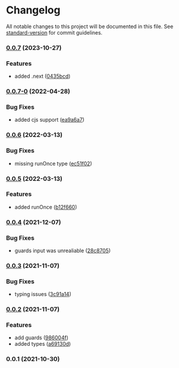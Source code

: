 # Changelog

All notable changes to this project will be documented in this file. See [standard-version](https://github.com/conventional-changelog/standard-version) for commit guidelines.

### [0.0.7](https://github.com/jakobrosenberg/hook/compare/v0.0.7-0...v0.0.7) (2023-10-27)


### Features

* added .next ([0435bcd](https://github.com/jakobrosenberg/hook/commit/0435bcd3f8f64c29bb17563698101c0e0228cf60))

### [0.0.7-0](https://github.com/jakobrosenberg/hook/compare/v0.0.6...v0.0.7-0) (2022-04-28)


### Bug Fixes

* added cjs support ([ea9a6a7](https://github.com/jakobrosenberg/hook/commit/ea9a6a7863ff3c18bffc013e8c150b2230bdaf89))

### [0.0.6](https://github.com/jakobrosenberg/hook/compare/v0.0.5...v0.0.6) (2022-03-13)


### Bug Fixes

* missing runOnce type ([ec51f02](https://github.com/jakobrosenberg/hook/commit/ec51f022e2a1239e1e6b87e687dd9c65c67a05ec))

### [0.0.5](https://github.com/jakobrosenberg/hook/compare/v0.0.4...v0.0.5) (2022-03-13)


### Features

* added runOnce ([b12f660](https://github.com/jakobrosenberg/hook/commit/b12f660c185a7e4d8ca91009a0915467dae497dd))

### [0.0.4](https://github.com/jakobrosenberg/hook/compare/v0.0.3...v0.0.4) (2021-12-07)


### Bug Fixes

* guards input was unrealiable ([28c8705](https://github.com/jakobrosenberg/hook/commit/28c870502c5a88de0f4532223b306b453a2b1b4a))

### [0.0.3](https://github.com/jakobrosenberg/hook/compare/v0.0.2...v0.0.3) (2021-11-07)


### Bug Fixes

* typing issues ([3c91a14](https://github.com/jakobrosenberg/hook/commit/3c91a1439a8dda9b3fdab8fc753d726b74dea33b))

### [0.0.2](https://github.com/jakobrosenberg/hook/compare/v0.0.1...v0.0.2) (2021-11-07)


### Features

* add guards ([986004f](https://github.com/jakobrosenberg/hook/commit/986004faebab463d62c4f51ddb2a933be5c199b8))
* added types ([a69130d](https://github.com/jakobrosenberg/hook/commit/a69130dd24f0de82d87ce0256559b1b7d2f0db4c))

### 0.0.1 (2021-10-30)
